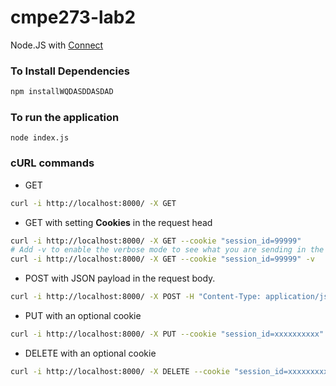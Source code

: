 cmpe273-lab2
============

Node.JS with [Connect]

### To Install Dependencies ###

```sh
npm installWQDASDDASDAD	
```

### To run the application
```shsdasdadaQ	DSD
node index.js
```

### cURL commands

* GET
```sh
curl -i http://localhost:8000/ -X GET
```

* GET with setting **Cookies** in the request head
```sh
curl -i http://localhost:8000/ -X GET --cookie "session_id=99999"
# Add -v to enable the verbose mode to see what you are sending in the request header.
curl -i http://localhost:8000/ -X GET --cookie "session_id=99999" -v
```

* POST with JSON payload in the request body.
```sh
curl -i http://localhost:8000/ -X POST -H "Content-Type: application/json" -d '{ "name" : "Foo" }'
```

* PUT with an optional cookie
```sh
curl -i http://localhost:8000/ -X PUT --cookie "session_id=xxxxxxxxxx"
```

* DELETE with an optional cookie
```sh
curl -i http://localhost:8000/ -X DELETE --cookie "session_id=xxxxxxxxxx"
```

[Connect]:http://www.senchalabs.org/connect/
